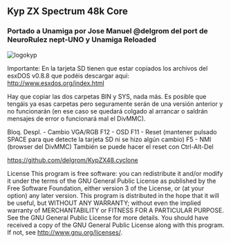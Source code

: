 ## Kyp ZX Spectrum 48k Core

### Portado a Unamiga por Jose Manuel @delgrom del port de NeuroRulez nept-UNO y Unamiga Reloaded

![logokyp](https://user-images.githubusercontent.com/31018768/103444077-81526280-4c65-11eb-81e1-bd79ce680ad2.jpg)

Importante: En la tarjeta SD tienen que estar copiados los archivos del esxDOS v0.8.8 que podéis descargar aquí:
http://www.esxdos.org/index.html

Hay que copiar las dos carpetas BIN y SYS, nada más. Es posible que tengáis ya esas carpetas pero seguramente serán de una versión anterior y no funcionarán (en ese caso se quedará colgado al arrancar o saldrán mensajes de error o funcionará mal el DivMMC).

Bloq. Despl. - Cambio VGA/RGB
F12 - OSD
F11 - Reset (mantener pulsado SPACE para que detecte la tarjeta SD ni se hizo algún cambio)
F5 - NMI (browser del DivMMC)
También se puede hacer el reset con Ctrl-Alt-Del

https://github.com/delgrom/KypZX48.cyclone

License
This program is free software: you can redistribute it and/or modify it under the terms of the GNU General Public License as published by the Free Software Foundation, either version 3 of the License, or (at your option) any later version. This program is distributed in the hope that it will be useful, but WITHOUT ANY WARRANTY; without even the implied warranty of MERCHANTABILITY or FITNESS FOR A PARTICULAR PURPOSE. See the GNU General Public License for more details. You should have received a copy of the GNU General Public License along with this program. If not, see http://www.gnu.org/licenses/.
